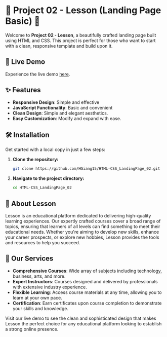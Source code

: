 # 🌟 Project 02 - Lesson (Landing Page Basic) 🌟

Welcome to **Project 02 - Lesson**, a beautifully crafted landing page built using HTML and CSS. This project is perfect for those who want to start with a clean, responsive template and build upon it.

## 🚀 Live Demo

Experience the live demo [here](https://hgiang15.github.io/HTML-CSS-JS_LandingPage_02/).

## ✨ Features

- **Responsive Design**: Simple and effective
- **JavaScript Functionality**: Basic and convenient
- **Clean Design**: Simple and elegant aesthetics.
- **Easy Customization**: Modify and expand with ease.

## 🛠️ Installation

Get started with a local copy in just a few steps:

1. **Clone the repository:**
   ```bash
   git clone https://github.com/HGiang15/HTML-CSS_LandingPage_02.git
   ```
2. **Navigate to the project directory:**
   ```bash
   cd HTML-CSS_LandingPage_02
   ```

## 🏫 About Lesson

Lesson is an educational platform dedicated to delivering high-quality learning experiences. Our expertly crafted courses cover a broad range of topics, ensuring that learners of all levels can find something to meet their educational needs. Whether you're aiming to develop new skills, enhance your career prospects, or explore new hobbies, Lesson provides the tools and resources to help you succeed.

## 🌟 Our Services

- **Comprehensive Courses**: Wide array of subjects including technology, business, arts, and more.
- **Expert Instructors**: Courses designed and delivered by professionals with extensive industry experience.
- **Flexible Learning**: Access course materials at any time, allowing you to learn at your own pace.
- **Certification**: Earn certificates upon course completion to demonstrate your skills and knowledge.

Visit our live demo to see the clean and sophisticated design that makes Lesson the perfect choice for any educational platform looking to establish a strong online presence.

